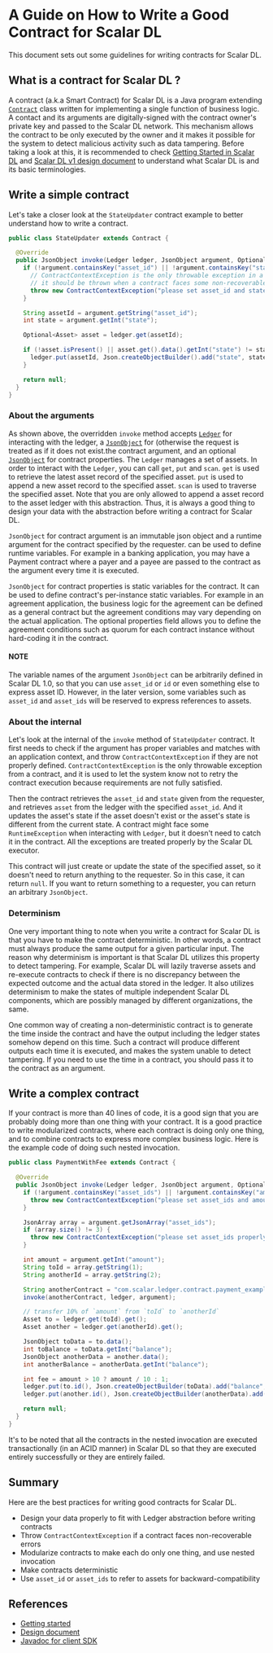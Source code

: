 # A Guide on How to Write a Good Contract for Scalar DL

This document sets out some guidelines for writing contracts for Scalar DL.

## What is a contract for Scalar DL ?

A contract (a.k.a Smart Contract) for Scalar DL is a Java program extending [`Contract`](https://scalar-labs.github.io/scalardl/javadoc/ledger/com/scalar/ledger/contract/Contract.html) class written for implementing a single function of business logic.
A contact and its arguments are digitally-signed with the contract owner's private key and passed to the Scalar DL network. This mechanism allows the contract to be only executed by the owner and it makes it possible for the system to detect malicious activity such as data tampering.
Before taking a look at this, it is recommended to check [Getting Started in Scalar DL](dl-getting-started.md) and [Scalar DL v1 design document](dl-design.md) to understand what Scalar DL is and its basic terminologies.

## Write a simple contract

Let's take a closer look at the `StateUpdater` contract example to better understand how to write a contract.

```java
public class StateUpdater extends Contract {

  @Override
  public JsonObject invoke(Ledger ledger, JsonObject argument, Optional<JsonObject> properties) {
    if (!argument.containsKey("asset_id") || !argument.containsKey("state")) {
      // ContractContextException is the only throwable exception in a contract and
      // it should be thrown when a contract faces some non-recoverable error
      throw new ContractContextException("please set asset_id and state in the argument");
    }

    String assetId = argument.getString("asset_id");
    int state = argument.getInt("state");

    Optional<Asset> asset = ledger.get(assetId);

    if (!asset.isPresent() || asset.get().data().getInt("state") != state) {
      ledger.put(assetId, Json.createObjectBuilder().add("state", state).build());
    }

    return null;
  }
}
```

### About the arguments

As shown above, the overridden `invoke` method accepts [`Ledger`](https://scalar-labs.github.io/scalardl/javadoc/ledger/com/scalar/ledger/ledger/Ledger.html) for interacting with the ledger, a [`JsonObject`](https://javaee.github.io/javaee-spec/javadocs/javax/json/JsonObject.html) for  (otherwise the request is treated as if it does not exist.the contract argument, and an optional [`JsonObject`](https://javaee.github.io/javaee-spec/javadocs/javax/json/JsonObject.html) for contract properties.
The `Ledger` manages a set of assets. In order to interact with the `Ledger`, you can call `get`, `put` and `scan`.
`get` is used to retrieve the latest asset record of the specified asset. `put` is used to append a new asset record to the specified asset. `scan` is used to traverse the specified asset.
Note that you are only allowed to append a asset record to the asset ledger with this abstraction. Thus, it is always a good thing to design your data with the abstraction before writing a contract for Scalar DL.

`JsonObject` for contract argument is an immutable json object and a runtime argument for the contract specified by the requester.
  can be used to define runtime variables. For example in a banking application, you may have a Payment contract where a payer and a payee are passed to the contract as the argument every time it is executed.

`JsonObject` for contract properties is static variables for the contract. It can be used to define contract's per-instance static variables. 
For example in an agreement application, the business logic for the agreement can be defined as a general contract but the agreement conditions may vary depending on the actual application. The optional properties field allows you to define the agreement conditions such as quorum for each contract instance without hard-coding it in the contract.



#### NOTE
The variable names of the argument `JsonObject` can be arbitrarily defined in Scalar DL 1.0, so that you can use `asset_id` or `id` or even something else to express asset ID. However, in the later version, some variables such as `asset_id` and `asset_ids` will be reserved to express references to assets.

### About the internal

Let's look at the internal of the `invoke` method of `StateUpdater` contract.
It first needs to check if the argument has proper variables and matches with an application context, and
throw `ContractContextException` if they are not properly defined.
`ContractContextException` is the only throwable exception from a contract, and it is used to let the system know not to retry the contract execution because requirements are not fully satisfied.

Then the contract retrieves the `asset_id` and `state` given from the requester, and retrieves `asset` from the ledger with the specified `asset_id`. 
And it updates the asset's state if the asset doesn't exist or the asset's state is different from the current state.
A contract might face some `RuntimeException` when interacting with `Ledger`, but it doesn't need to catch it in the contract. All the exceptions are treated properly by the Scalar DL executor.

This contract will just create or update the state of the specified asset, so it doesn't need to return anything to the requester. So in this case, it can return `null`.
If you want to return something to a requester, you can return an arbitrary `JsonObject`.

### Determinism

One very important thing to note when you write a contract for Scalar DL is that you have to make the contract deterministic.
In other words, a contract must always produce the same output for a given particular input.
The reason why determinism is important is that Scalar DL utilizes this property to detect tampering.
For example, Scalar DL will lazily traverse assets and re-execute contracts to check if there is no discrepancy between the expected outcome and the actual data stored in the ledger.
It also utilizes determinism to make the states of multiple independent Scalar DL components, which are possibly managed by different organizations, the same.

One common way of creating a non-deterministic contract is to generate the time inside the contract and have the output including the ledger states somehow depend on this time.
Such a contract will produce different outputs each time it is executed, and makes the system unable to detect tampering.
If you need to use the time in a contract, you should pass it to the contract as an argument.

## Write a complex contract

If your contract is more than 40 lines of code, it is a good sign that you are probably doing more than one thing with your contract.
It is a good practice to write modularized contracts, where each contract is doing only one thing, and to combine contracts to express more complex business logic.
Here is the example code of doing such nested invocation. 

```java
public class PaymentWithFee extends Contract {

  @Override
  public JsonObject invoke(Ledger ledger, JsonObject argument, Optional<JsonObject> properties) {
    if (!argument.containsKey("asset_ids") || !argument.containsKey("amount")) {
      throw new ContractContextException("please set asset_ids and amount in the argument");
    }

    JsonArray array = argument.getJsonArray("asset_ids");
    if (array.size() != 3) {
      throw new ContractContextException("please set asset_ids properly");
    }

    int amount = argument.getInt("amount");
    String toId = array.getString(1);
    String anotherId = array.getString(2);

    String anotherContract = "com.scalar.ledger.contract.payment_example.Payment";
    invoke(anotherContract, ledger, argument);

    // transfer 10% of `amount` from `toId` to `anotherId`
    Asset to = ledger.get(toId).get();
    Asset another = ledger.get(anotherId).get();

    JsonObject toData = to.data();
    int toBalance = toData.getInt("balance");
    JsonObject anotherData = another.data();
    int anotherBalance = anotherData.getInt("balance");

    int fee = amount > 10 ? amount / 10 : 1;
    ledger.put(to.id(), Json.createObjectBuilder(toData).add("balance", toBalance - fee).build());
    ledger.put(another.id(), Json.createObjectBuilder(anotherData).add("balance", anotherBalance + fee).build());

    return null;
  }
}
```

It's to be noted that all the contracts in the nested invocation are executed transactionally (in an ACID manner) in Scalar DL so that they are executed entirely successfully or they are entirely failed.

## Summary

Here are the best practices for writing good contracts for Scalar DL.

* Design your data properly to fit with Ledger abstraction before writing contracts
* Throw `ContractContextException` if a contract faces non-recoverable errors
* Modularize contracts to make each do only one thing, and use nested invocation
* Make contracts deterministic
* Use `asset_id` or `asset_ids` to refer to assets for backward-compatibility 

## References

* [Getting started](getting-started.md)
* [Design document](design.md)
* [Javadoc for client SDK](https://scalar-labs.github.io/scalardl/javadoc/client/)
